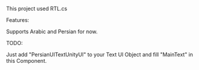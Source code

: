 This project used RTL.cs

Features:

Supports Arabic and Persian for now.

TODO:

Just add "PersianUITextUnityUI" to your Text UI Object and fill "MainText" in this Component.
